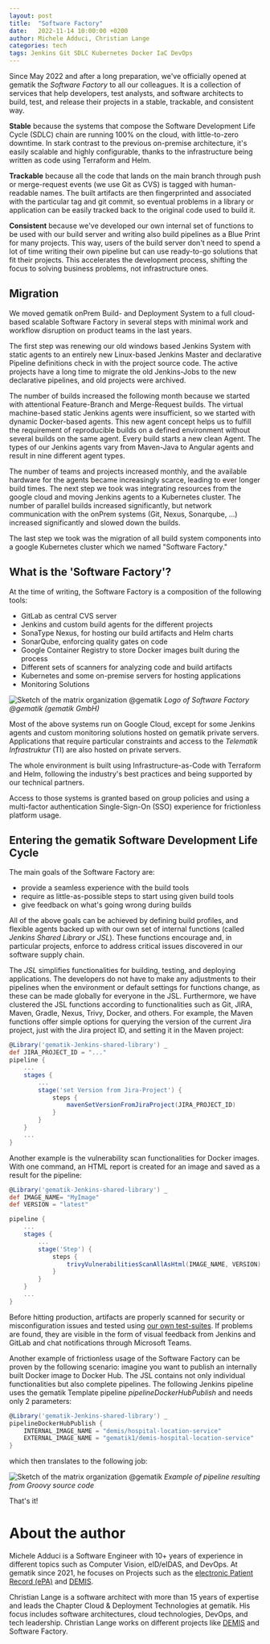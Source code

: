 ```yaml
---
layout: post
title:  "Software Factory"
date:   2022-11-14 10:00:00 +0200
author: Michele Adduci, Christian Lange
categories: tech
tags: Jenkins Git SDLC Kubernetes Docker IaC DevOps
---
```


Since May 2022 and after a long preparation, we've officially opened at gematik the _Software Factory_ to all our colleagues. It is a collection of services that help developers, test analysts, and software architects to build, test, and release their projects in a stable, trackable, and consistent way.

**Stable** because the systems that compose the Software Development Life Cycle (SDLC) chain are running 100% on the cloud, with little-to-zero downtime. In stark contrast to the previous on-premise architecture, it's easily scalable and highly configurable, thanks to the infrastructure being written as code using Terraform and Helm.

**Trackable** because all the code that lands on the main branch through push or merge-request events (we use Git as CVS) is tagged with human-readable names. The built artifacts are then fingerprinted and associated with the particular tag and git commit, so eventual problems in a library or application can be easily tracked back to the original code used to build it.

**Consistent** because we've developed our own internal set of functions to be used with our build server and writing also build pipelines as a Blue Print for many projects. This way, users of the build server don't need to spend a lot of time writing their own pipeline but can use ready-to-go solutions that fit their projects. This accelerates the development process, shifting the focus to solving business problems, not infrastructure ones.

## Migration

We moved gematik onPrem Build- and Deployment System to a full cloud-based scalable Software Factory in several steps with minimal work and workflow disruption on product teams in the last years.

The first step was renewing our old windows based Jenkins System with static agents to an entirely new Linux-based Jenkins Master and declarative Pipeline definitions check in with the project source code. The active projects have a long time to migrate the old Jenkins-Jobs to the new declarative pipelines, and old projects were archived.

The number of builds increased the following month because we started with attentional Feature-Branch and Merge-Request builds. The virtual machine-based static Jenkins agents were insufficient, so we started with dynamic Docker-based agents. This new agent concept helps us to fulfill the requirement of reproducible builds on a defined environment without several builds on the same agent. Every build starts a new clean Agent.
The types of our Jenkins agents vary from Maven-Java to Angular agents and result in nine different agent types.

The number of teams and projects increased monthly, and the available hardware for the agents became increasingly scarce, leading to ever longer build times. The next step we took was integrating resources from the google cloud and moving Jenkins agents to a Kubernetes cluster. The number of parallel builds increased significantly, but network communication with the onPrem systems (Git, Nexus, Sonarqube, ...) increased significantly and slowed down the builds.

The last step we took was the migration of all build system components into a google Kubernetes cluster which we named "Software Factory."

## What is the 'Software Factory'?

At the time of writing, the Software Factory is a composition of the following tools:

* GitLab as central CVS server
* Jenkins and custom build agents for the different projects
* SonaType Nexus, for hosting our build artifacts and Helm charts
* SonarQube, enforcing quality gates on code
* Google Container Registry to store Docker images built during the process
* Different sets of scanners for analyzing code and build artifacts
* Kubernetes and some on-premise servers for hosting applications
* Monitoring Solutions

![Sketch of the matrix organization @gematik]({{site.baseurl}}/assets/img/20221114-swfactory/Software-Factory.webp)
*Logo of Software Factory @gematik (gematik GmbH)*

Most of the above systems run on Google Cloud, except for some Jenkins agents and custom monitoring solutions hosted on gematik private servers. Applications that require particular constraints and access to the _Telematik Infrastruktur_ (TI) are also hosted on private servers.

The whole environment is built using Infrastructure-as-Code with Terraform and Helm, following the industry's best practices and being supported by our technical partners.

Access to those systems is granted based on group policies and using a multi-factor authentication Single-Sign-On (SSO) experience for frictionless platform usage.

## Entering the gematik Software Development Life Cycle

The main goals of the Software Factory are:

* provide a seamless experience with the build tools
* require as little-as-possible steps to start using given build tools
* give feedback on what's going wrong during builds

All of the above goals can be achieved by defining build profiles, and flexible agents backed up with our own set of internal functions (called _Jenkins Shared Library_ or _JSL_). These functions encourage and, in particular projects, enforce to address critical issues discovered in our software supply chain.

The _JSL_ simplifies functionalities for building, testing, and deploying applications. The developers do not have to make any adjustments to their pipelines when the environment or default settings for functions change, as these can be made globally for everyone in the JSL. Furthermore, we have clustered the JSL functions according to functionalities such as Git, JIRA, Maven, Gradle, Nexus, Trivy, Docker, and others. For example, the Maven functions offer simple options for querying the version of the current Jira project, just with the Jira project ID, and setting it in the Maven project:

```groovy
@Library('gematik-Jenkins-shared-library') _
def JIRA_PROJECT_ID = "..."
pipeline {
    ...
    stages {
        ...
        stage('set Version from Jira-Project') {
            steps {
                mavenSetVersionFromJiraProject(JIRA_PROJECT_ID)
            }
        }
    }
    ...
}
```

Another example is the vulnerability scan functionalities for Docker images. With one command, an HTML report is created for an image and saved as a result for the pipeline:

```groovy
@Library('gematik-Jenkins-shared-library') _
def IMAGE_NAME= "MyImage"
def VERSION = "latest"

pipeline {
    ...
    stages {
        ...
        stage('Step') {
            steps {
                trivyVulnerabilitiesScanAllAsHtml(IMAGE_NAME, VERSION)
            }
        }
    }
    ...
}
```

Before hitting production, artifacts are properly scanned for security or misconfiguration issues and tested using [our own test-suites]({{site.baseurl}}/testing/2022/10/13/zeroline-test-suite). If problems are found, they are visible in the form of visual feedback from Jenkins and GitLab and chat notifications through Microsoft Teams.

Another example of frictionless usage of the Software Factory can be proven by the following scenario: imagine you want to publish an internally built Docker image to Docker Hub. The JSL contains not only individual functionalities but also complete pipelines. 
The following Jenkins pipeline uses the gematik Template pipeline _pipelineDockerHubPublish_ and needs only 2 parameters:

```groovy
@Library('gematik-Jenkins-shared-library') _
pipelineDockerHubPublish {
    INTERNAL_IMAGE_NAME = "demis/hospital-location-service"
    EXTERNAL_IMAGE_NAME = "gematik1/demis-hospital-location-service"
}
```

which then translates to the following job:

![Sketch of the matrix organization @gematik]({{site.baseurl}}/assets/img/20221114-swfactory/pipeline.webp)
*Example of pipeline resulting from Groovy source code*

That's it!

# About the author

Michele Adduci is a Software Engineer with 10+ years of experience in different topics such as Computer Vision, eID/eIDAS, and DevOps. At gematik since 2021, he focuses on Projects such as the [electronic Patient Record (ePA)](https://www.gematik.de/anwendungen/e-patientenakte) and [DEMIS](https://www.gematik.de/anwendungen/demis).

Christian Lange is a software architect with more than 15 years of expertise and leads the Chapter Cloud & Deployment Technologies at gematik. His focus includes software architectures, cloud technologies, DevOps, and tech leadership. Christian Lange works on different projects like [DEMIS](https://www.gematik.de/anwendungen/demis) and Software Factory.
